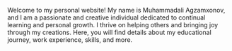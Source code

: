 Welcome to my personal website! My name is Muhammadali Agzamxonov, and I am a passionate and creative individual dedicated to continual learning and personal growth. I thrive on helping others and bringing joy through my creations. Here, you will find details about my educational journey, work experience, skills, and more.
